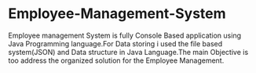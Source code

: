 # Employee-Management-System
Employee management System is fully Console Based application using Java Programming language.For Data storing i used the file based system(JSON) and Data structure in Java Language.The main Objective is too address the organized solution for the Employee Management.
